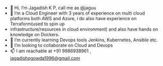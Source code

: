 - 👋 Hi, I’m Jagadish K P, call me as @jaguu 
- 👀 I’m a Cloud Engineer with 3 years of experience on multi cloud platforms both AWS and Azure, i do also have experience on Terraform(used to spin up 
- infrastructure/resources in cloud environment) and also have hands on knowledge on Dockers.
- 🌱 I’m currently learning Devops tools Jenkins, Kubernetes, Ansible etc.
- 💞️ I’m looking to collaborate on Cloud and Devops
- 📫 I am reachable at +91 9986938961 , jagadishpgowda1996@gmail.com

<!---
jaaguu/jaaguu is a ✨ special ✨ repository because its `README.md` (this file) appears on your GitHub profile.
You can click the Preview link to take a look at your changes.
--->
